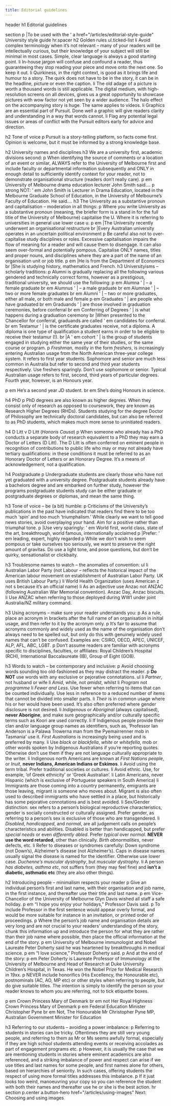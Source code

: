 ```yaml
---
title: Editorial guidelines
---
```


header
  h1 Editorial guidelines

section
  p
    |To be used with the
    '
    a href="/articles/editorial-style-guide" University style guide
  hr.spacer
  h2 Golden rules
  ul.ticked-list
    li Avoid complex terminology when it’s not relevant – many of your readers will be intellectually curious, but their knowledge of your subject will still be minimal in most cases. Simple, clear language is always a good starting point.
    li In-house jargon will confuse and confound a reader, thus guaranteeing they stop reading your piece and move onto the next one. So keep it out.
    li Quirkiness, in the right context, is good as it brings life and humour to a story. The quirk does not have to be in the story, it can be in the headline, picture or even the caption.
    li The old adage of a picture is worth a thousand words is still applicable. The digital medium, with high-resolution screens on all devices, gives us a great opportunity to showcase pictures with wow factor not yet seen by a wider audience. The halo effect on the accompanying story is huge. The same applies to videos.
    li Graphics are an essential part of Pursuit. Done well a graphic will give readers clarity and understanding in a way that words cannot.
    li Flag any potential legal issues or areas of conflict with the Pursuit editors early for advice and direction.

  h2 Tone of voice
  p Pursuit is a story-telling platform, so facts come first. Opinion is welcome, but it must be informed by a strong knowledge base.

  h2 University names and disciplines
  h3 We are a university first, academic divisions second:
  p When identifying the source of comments or a location of an event or similar, ALWAYS refer to the University of Melbourne first and include faculty or departmental information subsequently and ONLY in enough detail to sufficiently identify context for your reader, not to demonstrate organisational structure (readers don’t really care).
  p
    em University of Melbourne drama education lecturer John Smith said….
  p
    strong NOT:
    '
    em John Smith is Lecturer in Drama Education, located in the Melbourne Graduate School of Education, in the University of Melbourne’s Faculty of Education. He said….
  h3 The University as a substantive pronoun and capitalisation – moderation in all things:
  p Where you write University as a substantive pronoun (meaning, the briefer form is a stand in for the full title of the University of Melbourne) capitalise the U. Where it is referring to universities in general use lower case u.
  p
    em
      |The University recently underwent an organisational restructure
      br
      |Every Australian university operates in an uncertain political environment
  p Be careful also not to over-capitalise study disciplines or roles. Excessive capitalisation impairs the flow of meaning for a reader and will cause them to disengage. It can also seem over-formal and potentially pompous. Capitalise ONLY names, titles and proper nouns, and disciplines where they are a part of the name of an organisation unit or job title.
  p
    em
      |He is from the Department of Economics
      br
      |She is studying history, mathematics and French.
  h3 Universityisms – scholarly traditions:
  p Alumni is gradually replacing all the following various gendered and technically correct forms, however as a prestigious, traditional university, we should use the following:
  p
    em Alumna
    '
    | – a female graduate
    br
    em Alumnus
    '
    | – a male graduate
    br
    em Alumnae
    '
    | – two or more female graduates
    br
    em Alumni
    '
    | – two or more graduates, either all male, or both male and female
  p
    em Graduates
    '
    | are people who have graduated
    br
    em Graduands
    '
    | are those involved in graduation ceremonies, before conferral
    br
    em Conferring of Degrees
    '
    | is what happens during a graduation ceremony
    br
    |When presented to the Chancellor for conferral, graduands are called
    '
    em candidates for conferral.
    br
    em Testamur
    '
    | is the certificate graduates receive, not a diploma. A diploma is one type of qualification a student earns in order to be eligible to receive their testamur (!).
    br
    |A
    '
    em cohort
    '
    | is the group of students engaged in studying either the same year of their studies, or the same course or program.
  p <em>Freshman</em>, mostly in the form <em>freshers</em>, is increasingly entering Australian usage from the North American three-year college system. It refers to first year students. Sophomore and senior are much less common in Australia but refer to second and third year students respectively.  Use freshers sparingly. Don’t use sophomore or senior. Typical Australian usage refers to first, second, third years of particular degrees. Fourth year, however, is an Honours year.

  p
    em He’s a second year JD student.
    br
    em She’s doing Honours in science.

  h4 PhD
  p PhD degrees are also known as higher degrees. When they consist only of research as opposed to coursework, they are known as Research Higher Degrees (RHDs). Students studying for the degree Doctor of Philosophy are technically doctoral candidates, but can also be referred to as PhD students, which makes much more sense to uninitiated readers.

  h4 D Litt v D Litt (<em>Honoris Causa</em>)
  p When someone who already has a PhD conducts a separate body of research equivalent to a PhD they may earn a Doctor of Letters (D Litt). The D Litt is often conferred on eminent people in recognition of contributions to public life who may or may not already have tertiary qualifications: in these conditions it must be referred to as an Honorary Doctor of Letters or an Honorary Degree. It’s a means of acknowledgement, not a qualification.

  h4 Postgraduate
  p Undergraduate students are clearly those who have not yet graduated with a university degree. Postgraduate students already have a bachelors degree and are embarked on further study, however the programs postgraduate students study can be either graduate or postgraduate degrees or diplomas, and mean the same thing.

  h3 Tone of voice – be (a bit) humble:
  p Criticisms of the University’s publications in the past have indicated that readers find there to be too much ‘spin’ and too much ‘triumphalism.’ While clearly we want to tell good news stories, avoid overplaying your hand. Aim for a positive rather than triumphal tone.
  p
    |Use very sparingly:
    '
    em World first, world class, state of the art, breakthrough, world famous, internationally acclaimed
  p
    |Prefer:
    '
    em leading, expert, highly regarded
  p While we don’t wish to seem pompous or take ourselves too seriously, we want to preserve the right amount of gravitas. Do use a light tone, and pose questions, but don’t be quirky, sensationalist or clickbaity.

  h3 Troublesome names to watch – the anomalies of convention:
  ul
    li Australian Labor Party (not Labour – reflects the historical impact of the American labour movement on establishment of Australian Labor Party. UK uses British Labour Party.)
    li World Health Organization (uses American z not s because it’s an official name)
    li As an adjective use Anzac not ANZAC (following Australian War Memorial convention). Anzac Day, Anzac biscuits.
    li Use ANZAC when referring to those deployed during WW1 under joint Australia/NZ military command.

  h3 Using acronyms – make sure your reader understands you:
  p As a rule, place an acronym in brackets after the full name of an organisation in initial usage, and then refer to it by the acronym only.
  p It’s fair to assume that acronyms commonly and widely used as the name of the organisation don’t always need to be spelled out, but only do this with genuinely widely used names that can’t be confused. Examples are: CSIRO, OECD, APEC, UNICEF, ALP, AFL, ABC, LGBT.
  p Don’t assume readers are familiar with acronyms specific to disciplines, faculties, or affiliates: Royal Children’s Hospital (RCH), International Baccalaureate (IB), Group of Eight (GO8).

  h3 Words to watch – be contemporary and inclusive:
  p Avoid choosing words sounding too old-fashioned as they may distract the reader.
  p <strong>Do NOT</strong> use words with any exclusive or pejorative connotations.
  ul
    li <em>Partner</em>, not husband or wife
    li <em>Amid</em>, while, not <em>amidst</em>, whilst
    li <em>Program</em> not <em>programme</em>
    li <em>Fewer and Less</em>. Use fewer when referring to items that can be counted individually. Use less in reference to a reduced number of items that cannot be divided into smaller parts.
    li <em>Their</em> is in common usage where his or her would have been used. It’s also often preferred where gender disclosure is not desired.
    li <em>Indigenous</em> or <em>Aboriginal</em> (always capitalised), <strong>never Aborigine</strong>, and make sure geographically and/or culturally specific terms such as Koori are used correctly.
    li If Indigenous people provide their clan and/or language group names as identifiers, such as, ‘Professor Ian Anderson is a Palawa Trowerna man from the Pyemairrenner mob in Tasmania’ use it. <em>First Australians</em> is increasingly being used and is preferred by many.
    li Use <em>black</em> or <em>blackfella</em>, <em>white</em> or <em>whitefella</em>, mob or other words spoken by Indigenous Australians if you’re reporting quotes. Otherwise don’t use them if they are not language culturally appropriate to the writer.
    li Indigenous north Americans are known at <em>First Nations people</em>, or <em>Inuit</em>, <strong>never Indians, American Indians or Eskimos</strong>.
    li Avoid using the term tribal. Prefer traditional societies or cultures.
    li Avoid ethnic. Use, for example, ‘of Greek ethnicity’ or ‘Greek Australian’.
    li Latin Americans, never Hispanic (which is exclusive of Portuguese speakers in South America)
    li Immigrants are those coming into a country permanently, emigrants are those leaving, migrant is someone who moves about. Migrant is also often used to described immigrants who have settled in a place, but historically has some pejorative connotations and is best avoided.
    li Sex/Gender distinction: sex refers to a person’s biological reproductive characteristics, gender is socially constructed or culturally assigned. Prefer gender, as referring to a person’s sex is exclusive of those who are transgendered.
    li <em>Disabled</em>, <em>handicapped</em>, and <em>normal</em>, are all judgement calls on people’s characteristics and abilities. Disabled is better than handicapped, but prefer <em>special needs</em> or even <em>differently abled</em>. Prefer <em>typical</em> over <em>normal</em>. <strong>NEVER use the word retarded</strong>, other than clinically.  <em>Birth abnormalities</em>, never defects, etc.
    li Refer to diseases or syndromes carefully: Down syndrome (not Down’s), Alzheimer’s disease (not Alzheimer’s). Caps in disease names usually signal the disease is named for the identifier.  Otherwise use lower case. <em>Duchenne’s muscular dystrophy</em>, but <em>muscular dystrophy</em>.
    li A person <em>has diabetes, asthma etc</em>, not suffers from (they may feel fine) and <strong>isn’t a diabetic, asthmatic etc</strong> (they are also other things).

  h2 Introducing people – minimalism respects your reader
  p Give an individual person’s first and last name, with their organisation and job name, in the first instance, and thereafter use their title and last name.
  p
    em Vice-Chancellor of the University of Melbourne Glyn Davis wished all staff a safe holiday.
  p
    em “I hope you enjoy your holidays,” Professor Davis said.
  p To include Professor in the first sentence would appear overly formal, and would be more suitable for instance in an invitation, or printed order of proceedings.
  p Where the person’s job name and organisation details are very long and are not crucial to your readers’ understanding of the story, chunk this information up and introduce the person for what they are rather than their job name where possible, then place the official information at the end of the story.
  p
    em University of Melbourne immunologist and Nobel Laureate Peter Doherty said he was heartened by breakthroughs in medical science.
  p
    em “I love science,” Professor Doherty said.
  p And at the end of the story:
  p
    em Peter Doherty is Laureate Professor of Immunology at the University of Melbourne and Head of Research at Duke University Children’s Hospital, in Texas. He won the Nobel Prize for Medical Research in 19xx.
  p NEVER include honorifics (His Excellency, the Honourable etc), postnominals (AC, AO, MP etc) or other styles when referring to people, but do give suitable titles. The intention is simply to identify the person so your reader knows to whom you are referring, not to tick etiquette boxes.

  p
    em Crown Princess Mary of Denmark
    br
    em not Her Royal Highness Crown Princess Mary of Denmark
  p
    em Federal Education Minister Christopher Pyne
    br
    em Not, The Honourable Mr Christopher Pyne MP, Australian Government Minister for Education

  h3 Referring to our students – avoiding a power imbalance:
  p Referring to students in stories can be tricky.  Oftentimes they are still very young people, and referring to them as Mr or Ms seems awfully formal, especially if they are high school students attending events or receiving accolades as part of engagement programs etc.
  p However, it is usually the case that we are mentioning students in stories where eminent academics are also referenced, and a striking imbalance of power and respect can arise if we use titles and last names for some people, and first names alone for others, based on hierarchies of seniority.  In such cases, offering students the respect of using more formal titles addresses this imbalance. 
  p If it just looks too weird, manoeuvring your copy so you can reference the student with both their names and thereafter use he or she is the best action.
hr
section
  p.center
    a.button-hero href="/articles/using-images" Next: Choosing and using images